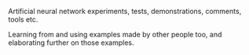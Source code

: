 
Artificial neural network experiments, tests, demonstrations, comments, tools etc.

Learning from and using examples made by other people too, and elaborating further on those examples.


